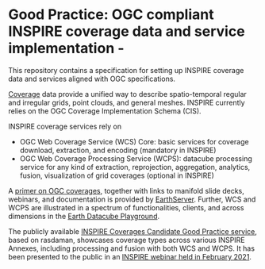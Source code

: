 # Good Practice: OGC compliant INSPIRE coverage data and service implementation -

This repository contains a specification for setting up INSPIRE coverage data and services aligned with OGC specifications.

[Coverage](https://en.wikipedia.org/wiki/Coverage_data) data provide a unified way to describe spatio-temporal regular and irregular grids, point clouds, and general meshes.
INSPIRE currently relies on the OGC Coverage Implementation Schema (CIS).

INSPIRE coverage services rely on 
- OGC Web Coverage Service (WCS) Core: basic services for coverage download, extraction, and encoding (mandatory in INSPIRE)
- OGC Web Coverage Processing Service (WCPS): datacube processing service for any kind of extraction, reprojection, aggregation, analytics, fusion, visualization of grid coverages (optional in INSPIRE)

A [primer on OGC coverages](https://earthserver.eu/wcs), together with links to manifold slide decks, webinars, and documentation is provided by [EarthServer](https://earthserver.eu). Further, WCS and WCPS are illustrated in a spectrum of functionalities, clients, and across dimensions in the [Earth Datacube Playground](https://standards.rasdaman.com/).

The  publicly available [INSPIRE Coverages Candidate Good Practice service](https://inspire-wcs.eu), based on rasdaman, showcases coverage types across various INSPIRE Annexes, including processing and fusion with both WCS and WCPS. It has been presented to the public in an [INSPIRE webinar held in February 2021](https://inspire.ec.europa.eu/coverage-good-practice).
